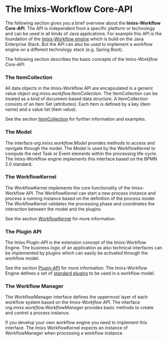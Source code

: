 # The Imixs-Workflow Core-API 
 
The following section gives you a brief overview about the **Imixs-Workflow Core-API**. The API is independent from a specific platform or technology and can be used in all kinds of Java applications. For example this API is the foundation of the [Imixs-Workflow engine](../engine/index.html) which is build on the Java Enterprise Stack. 
But the API can also be used to implement a workflow engine on a different technology stack (e.g. Spring Boot). 

The following section describes the basic concepts of the _Imixs-Workflow Core-API_:
 
	
 
### The ItemCollection

All data objects in the Imixs-Workflow API are encapsulated in a generic value object _org.imixs.workflow.ItemCollection_. 
The ItemCollection can be treated as a kind of document-based data structure. A ItemCollection consists of an Item Set (attributes). Each Item is defined by a key (item name) and a value list (item value).  

See the section [ItemCollection](./itemcollection.html) for further information and examples.
  
  
### The Model

The interface _org.imixs.workflow.Model_ provides methods to access and navigate through the model. 
The Model is used by the WorkflowKernel to compute the next Task or Event elements within the processing life-cycle. The Imixs-Workflow engine implements this interface based on the BPMN 2.0 standard. 


### The WorkflowKernel

The WorkflowKernel implements the core functionality of the Imixs-Workflow API. The WorkflowKernel can start a new process instance and process a running instance based on the definition of the process model. The WorkflowKernel validates the processing phase and coordinates the interaction between the model and the plugins. 

See the section [WorkflowKernel](./workflowkernel.html) for more information.
 

### The Plugin API

The Imixs Plugin-API is the extension concept of the Imixs-Workflow Engine. The business logic of an application as also technical interfaces can be implemented by plugins which can easily be activated through the workflow model. 

See the section [Plugin-API](./plugin-api.html) for more information. The Imixs-Workflow Engine defines a set of [standard plugins](../engine/plugins/index.html) to be used in a workflow model. 



### The Workflow Manager

The WorkflowManager interface defines the uppermost layer of each workflow system based on the _Imixs-Workflow API_. The interface _org.imixs.workflow.WorkflowManager_ provides basic methods to create and control a process instance.

If you develop your own workflow engine you need to implement this interface. The Imixs WorkflowKernel expects an instance of WorkflowManager when processing a workflow instance. 	